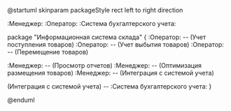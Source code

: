 @startuml
skinparam packageStyle rect
left to right direction

:Менеджер:
:Оператор:
:Система бухгалтерского учета:

package "Информационная система склада" {
  :Оператор: -- (Учет поступления товаров)
  :Оператор: -- (Учет выбытия товаров)
  :Оператор: -- (Перемещение товаров)

  :Менеджер: -- (Просмотр отчетов)
  :Менеджер: -- (Оптимизация размещения товаров)
  :Менеджер: -- (Интеграция с системой учета)

  (Интеграция с системой учета) -- :Система бухгалтерского учета:
}

@enduml
